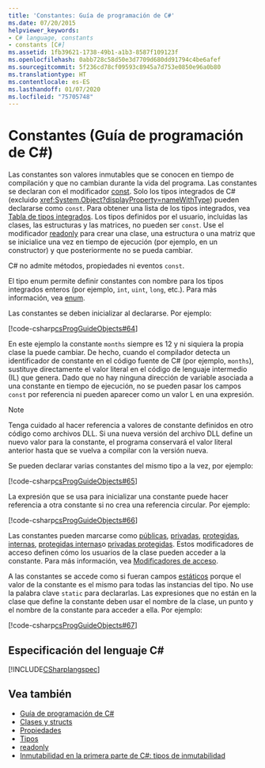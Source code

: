 ```yaml
---
title: 'Constantes: Guía de programación de C#'
ms.date: 07/20/2015
helpviewer_keywords:
- C# language, constants
- constants [C#]
ms.assetid: 1fb39621-1738-49b1-a1b3-8587f109123f
ms.openlocfilehash: 0abb728c58d50e3d7709d680dd91794c4be6afef
ms.sourcegitcommit: 5f236cd78cf09593c8945a7d753e0850e96a0b80
ms.translationtype: HT
ms.contentlocale: es-ES
ms.lasthandoff: 01/07/2020
ms.locfileid: "75705748"
---
```

# <a name="constants-c-programming-guide"></a>Constantes (Guía de programación de C#)
Las constantes son valores inmutables que se conocen en tiempo de compilación y que no cambian durante la vida del programa. Las constantes se declaran con el modificador [const](../../language-reference/keywords/const.md). Solo los tipos integrados de C# (excluido <xref:System.Object?displayProperty=nameWithType>) pueden declararse como `const`. Para obtener una lista de los tipos integrados, vea [Tabla de tipos integrados](../../language-reference/keywords/built-in-types-table.md). Los tipos definidos por el usuario, incluidas las clases, las estructuras y las matrices, no pueden ser `const`. Use el modificador [readonly](../../language-reference/keywords/readonly.md) para crear una clase, una estructura o una matriz que se inicialice una vez en tiempo de ejecución (por ejemplo, en un constructor) y que posteriormente no se pueda cambiar.  
  
 C# no admite métodos, propiedades ni eventos `const`.  
  
 El tipo enum permite definir constantes con nombre para los tipos integrados enteros (por ejemplo, `int`, `uint`, `long`, etc.). Para más información, vea [enum](../../language-reference/builtin-types/enum.md).  
  
 Las constantes se deben inicializar al declararse. Por ejemplo:  
  
 [!code-csharp[csProgGuideObjects#64](~/samples/snippets/csharp/VS_Snippets_VBCSharp/csProgGuideObjects/CS/Objects.cs#64)]  
  
 En este ejemplo la constante `months` siempre es 12 y ni siquiera la propia clase la puede cambiar. De hecho, cuando el compilador detecta un identificador de constante en el código fuente de C# (por ejemplo, `months`), sustituye directamente el valor literal en el código de lenguaje intermedio (IL) que genera. Dado que no hay ninguna dirección de variable asociada a una constante en tiempo de ejecución, no se pueden pasar los campos `const` por referencia ni pueden aparecer como un valor L en una expresión.  
  
> [!NOTE]
> Tenga cuidado al hacer referencia a valores de constante definidos en otro código como archivos DLL. Si una nueva versión del archivo DLL define un nuevo valor para la constante, el programa conservará el valor literal anterior hasta que se vuelva a compilar con la versión nueva.  
  
 Se pueden declarar varias constantes del mismo tipo a la vez, por ejemplo:  
  
 [!code-csharp[csProgGuideObjects#65](~/samples/snippets/csharp/VS_Snippets_VBCSharp/csProgGuideObjects/CS/Objects.cs#65)]  
  
 La expresión que se usa para inicializar una constante puede hacer referencia a otra constante si no crea una referencia circular. Por ejemplo:  
  
 [!code-csharp[csProgGuideObjects#66](~/samples/snippets/csharp/VS_Snippets_VBCSharp/csProgGuideObjects/CS/Objects.cs#66)]  
  
 Las constantes pueden marcarse como [públicas](../../language-reference/keywords/public.md), [privadas](../../language-reference/keywords/private.md), [protegidas](../../language-reference/keywords/protected.md), [internas](../../language-reference/keywords/internal.md), [protegidas internas](../../language-reference/keywords/protected-internal.md)o [privadas protegidas](../../language-reference/keywords/private-protected.md). Estos modificadores de acceso definen cómo los usuarios de la clase pueden acceder a la constante. Para más información, vea [Modificadores de acceso](./access-modifiers.md).  
  
 A las constantes se accede como si fueran campos [estáticos](../../language-reference/keywords/static.md) porque el valor de la constante es el mismo para todas las instancias del tipo. No use la palabra clave `static` para declararlas. Las expresiones que no están en la clase que define la constante deben usar el nombre de la clase, un punto y el nombre de la constante para acceder a ella. Por ejemplo:  
  
 [!code-csharp[csProgGuideObjects#67](~/samples/snippets/csharp/VS_Snippets_VBCSharp/csProgGuideObjects/CS/Objects.cs#67)]  
  
## <a name="c-language-specification"></a>Especificación del lenguaje C#  
 [!INCLUDE[CSharplangspec](~/includes/csharplangspec-md.md)]  
  
## <a name="see-also"></a>Vea también

- [Guía de programación de C#](../index.md)
- [Clases y structs](./index.md)
- [Propiedades](./properties.md)
- [Tipos](../types/index.md)
- [readonly](../../language-reference/keywords/readonly.md)
- [Inmutabilidad en la primera parte de C#: tipos de inmutabilidad](https://blogs.msdn.microsoft.com/ericlippert/2007/11/13/immutability-in-c-part-one-kinds-of-immutability)
